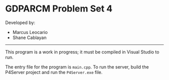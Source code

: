 # GDPARCM Problem Set 4
Developed by: 
- Marcus Leocario
- Shane Cablayan
---

This program is a work in progress; it must be compiled in Visual Studio to run. 

The entry file for the program is `main.cpp`. To run the server, build the P4Server project and run the `P4Server.exe` file.

